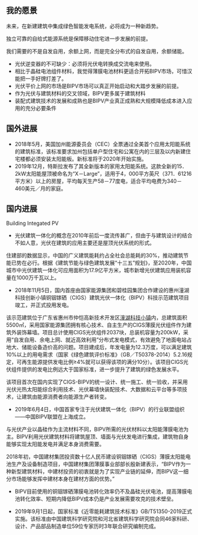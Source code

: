 ## 我的愿景

未来，在新建建筑中集成绿色智能发电系统，必将成为一种新趋势。

独立可靠的自给式能源系统是保障移动住宅进一步发展的前提。

我们需要的不是自发自用，余额上网，而是完全分布式的自发自用，余额储能。

- 光伏逆变器的不可缺少：必须将光伏电转换成交流电来使用。
- 相比于晶硅电池组件材料，我觉得薄膜电池材料更适合开拓BIPV市场，可惜汉能把一手好牌打差了。
- 光伏平价上网的市场是BIPV市场可以真正开始启动和大踏步发展的前提。
- 作为光伏与建筑材料的交叉领域，BIPV更多属于建筑材料
- 装配式建筑技术的发展和成熟也是BIPV产业真正成熟和大规模降低成本进入应用的充分必要条件

## 国外进展

- 2018年5月，美国加州能源委员会（CEC）全票通过全美首个应用太阳能系统的建筑标准，该标准要求加州包括单户型住宅和公寓在内的三层及以内新建住宅楼都必须安装太阳能板。新标准将于2020年开始实施。
- 2019年12月，特斯拉发布了其全新版本的家用太阳能系统。这款全新的15．2kW太阳能屋顶被命名为“X－Large”，适用于4，000平方英尺（371．61216平方米）以上的房屋，平均每天生产58－77度电，适合平均电费为340－ 460美元／月的家庭。

## 国内进展

Building Integated PV

- 光伏建筑一体化的概念在2010年前后一度流传甚广，但由于与建筑设计的结合不如人意，光伏在建筑的应用主要还是屋顶光伏系统的形式。

住建部的数据显示，中国的广义建筑能耗约占全社会总能耗的30%，推动建筑节能已势在必行。根据《建筑节能与绿色建筑发展“十三五”规划》，至2020年，中国城市中光伏建筑一体化可应用面积为17.9亿平方米，城市新增光伏建筑应用装机容量在1000万千瓦以上。

- 2018年11月5日，国内首座由国家能源集团和碧桂园集团合作建设的惠州潼湖科技创新小镇铜铟镓硒（CIGS）建筑光伏一体化（BIPV）科技示范建筑项目竣工，并正式投用发电。

该示范建筑位于广东省惠州市仲恺高新技术开发区[潼湖科技小镇](https://th.bgycc.com/)内，总建筑面积5500㎡，采用国家能源集团拥有核心技术、自主生产的CIGS薄膜光伏组件作为建筑外装饰幕墙。项目总计使用CIGS光伏组件2037块，总装机容量为200kW，采用“自发自用、余电上网、就近高效利用”分布式发电模式，有效避免了地面电站占地大、储能设备造价高的问题。项目建成后，年发电量为12.3万度，可以满足建筑10%以上的用电需求（国家《绿色建筑评价标准》（GB／T50378-2014）5.2.16规定，可再生能源提供发电比例≥4%就可以获得该项的满分10分）。该项目CIGS光伏组件提供的发电比例远大于国家标准，进一步提升了建筑的绿色发展水平。

该项目首次在国内实现了CIGS-BIPV的统一设计、统一施工、统一验收，并采用光伏光热太阳能综合利用技术、光伏幕墙快装配技术、大数据和云平台等多项技术，让建筑由能源消费者向能源生产者转变。

- 2019年6月4日，中国首家专注于光伏建筑一体化（BIPV）的行业联盟组织——中国BIPV联盟在上海成立。

与光伏产业以晶硅作为主流材料不同，BIPV所需的光伏材料以太阳能薄膜电池为主。BIPV利用光伏建筑材料将建筑屋顶、墙面与光伏发电进行集成，建筑物自身能够实现太阳能发电并满足本身消费需要。

2018年初，中国建材集团投资数十亿人民币建设铜铟镓硒（CIGS）薄膜太阳能电池生产及设备制造项目，中国建材集团薄膜事业部部长殷新建表示，“BIPV作为一种新型建筑材料，中建材投资的初衷就是为了实现产业链的延伸，而BIPV这一细分市场能够发挥中建材本身在建材方面的优势。”

- BIPV目前使用的铜铟镓硒薄膜电池转化效率仍不及晶硅光伏电池，提高薄膜电池转化效率、短期内降低BIPV成本仍是产业发展需要攻克的技术壁垒。

- 2019年9月1日起，国家标准《近零能耗建筑技术标准》GB/T51350-2019正式实施。该标准由中国建筑科学研究院和河北省建筑科学研究院会同46家科研、设计、产品部品制造单位59位专家历时3年联合研究编制完成。